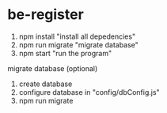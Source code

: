 # be-register

1. npm install "install all depedencies"<br />
2. npm run migrate "migrate database"<br />
3. npm start "run the program" <br />

migrate database (optional)
1. create database
2. configure database in "config/dbConfig.js"
3. npm run migrate
